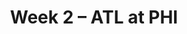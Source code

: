 ---
layout: game
title: Week 2 – ATL at PHI
season: 2024
game_id: 2024_02_ATL_PHI
away_team: ATL
home_team: PHI
---